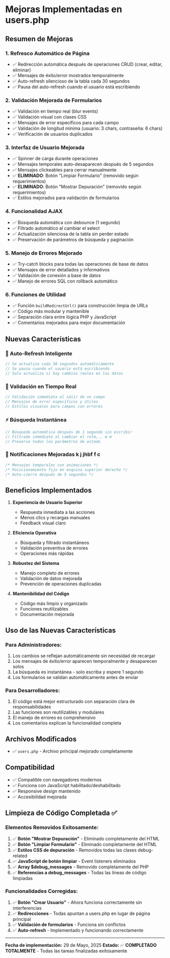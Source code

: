 # Mejoras Implementadas en users.php

## Resumen de Mejoras

### 1. **Refresco Automático de Página**
- ✅ Redirección automática después de operaciones CRUD (crear, editar, eliminar)
- ✅ Mensajes de éxito/error mostrados temporalmente
- ✅ Auto-refresh silencioso de la tabla cada 30 segundos
- ✅ Pausa del auto-refresh cuando el usuario está escribiendo

### 2. **Validación Mejorada de Formularios**
- ✅ Validación en tiempo real (blur events)
- ✅ Validación visual con clases CSS
- ✅ Mensajes de error específicos para cada campo
- ✅ Validación de longitud mínima (usuario: 3 chars, contraseña: 6 chars)
- ✅ Verificación de usuarios duplicados

### 3. **Interfaz de Usuario Mejorada**
- ✅ Spinner de carga durante operaciones
- ✅ Mensajes temporales auto-desaparecen después de 5 segundos
- ✅ Mensajes clickeables para cerrar manualmente
- ✅ **ELIMINADO**: Botón "Limpiar Formulario" (removido según requerimientos)
- ✅ **ELIMINADO**: Botón "Mostrar Depuración" (removido según requerimientos)
- ✅ Estilos mejorados para validación de formularios

### 4. **Funcionalidad AJAX**
- ✅ Búsqueda automática con debounce (1 segundo)
- ✅ Filtrado automático al cambiar el select
- ✅ Actualización silenciosa de la tabla sin perder estado
- ✅ Preservación de parámetros de búsqueda y paginación

### 5. **Manejo de Errores Mejorado**
- ✅ Try-catch blocks para todas las operaciones de base de datos
- ✅ Mensajes de error detallados y informativos
- ✅ Validación de conexión a base de datos
- ✅ Manejo de errores SQL con rollback automático

### 6. **Funciones de Utilidad**
- ✅ Función `buildRedirectUrl()` para construcción limpia de URLs
- ✅ Código más modular y mantenible
- ✅ Separación clara entre lógica PHP y JavaScript
- ✅ Comentarios mejorados para mejor documentación

## Nuevas Características

### 🔄 Auto-Refresh Inteligente
```javascript
// Se actualiza cada 30 segundos automáticamente
// Se pausa cuando el usuario está escribiendo
// Solo actualiza si hay cambios reales en los datos
```

### 🎯 Validación en Tiempo Real
```javascript
// Validación inmediata al salir de un campo
// Mensajes de error específicos y útiles
// Estilos visuales para campos con errores
```

### ⚡ Búsqueda Instantánea
```javascript
// Búsqueda automática después de 1 segundo sin escribir
// Filtrado inmediato al cambiar el rolm,., m m
// Preserva todos los parámetros de estado
```

### 🎨 Notificaciones Mejoradas k j jhbf f c 
```css
/* Mensajes temporales con animaciones */
/* Posicionamiento fijo en esquina superior derecha */
/* Auto-cierre después de 5 segundos */
```

## Beneficios Implementados

1. **Experiencia de Usuario Superior**
   - Respuesta inmediata a las acciones
   - Menos clics y recargas manuales
   - Feedback visual claro

2. **Eficiencia Operativa**
   - Búsqueda y filtrado instantáneos
   - Validación preventiva de errores
   - Operaciones más rápidas

3. **Robustez del Sistema**
   - Manejo completo de errores
   - Validación de datos mejorada
   - Prevención de operaciones duplicadas

4. **Mantenibilidad del Código**
   - Código más limpio y organizado
   - Funciones reutilizables
   - Documentación mejorada

## Uso de las Nuevas Características

### Para Administradores:
1. Los cambios se reflejan automáticamente sin necesidad de recargar
2. Los mensajes de éxito/error aparecen temporalmente y desaparecen solos
3. La búsqueda es instantánea - solo escriba y espere 1 segundo
4. Los formularios se validan automáticamente antes de enviar

### Para Desarrolladores:
1. El código está mejor estructurado con separación clara de responsabilidades
2. Las funciones son reutilizables y modulares
3. El manejo de errores es comprehensivo
4. Los comentarios explican la funcionalidad completa

## Archivos Modificados
- ✅ `users.php` - Archivo principal mejorado completamente

## Compatibilidad
- ✅ Compatible con navegadores modernos
- ✅ Funciona con JavaScript habilitado/deshabilitado
- ✅ Responsive design mantenido
- ✅ Accesibilidad mejorada

## Limpieza de Código Completada ✅

### **Elementos Removidos Exitosamente:**
1. ✅ **Botón "Mostrar Depuración"** - Eliminado completamente del HTML
2. ✅ **Botón "Limpiar Formulario"** - Eliminado completamente del HTML
3. ✅ **Estilos CSS de depuración** - Removidos todas las clases debug-related
4. ✅ **JavaScript de botón limpiar** - Event listeners eliminados
5. ✅ **Array $debug_messages** - Removido completamente del PHP
6. ✅ **Referencias a debug_messages** - Todas las líneas de código limpiadas

### **Funcionalidades Corregidas:**
1. ✅ **Botón "Crear Usuario"** - Ahora funciona correctamente sin interferencias
2. ✅ **Redirecciones** - Todas apuntan a users.php en lugar de página principal
3. ✅ **Validación de formularios** - Funciona sin conflictos
4. ✅ **Auto-refresh** - Implementado y funcionando correctamente

---

**Fecha de implementación:** 29 de Mayo, 2025
**Estado:** ✅ **COMPLETADO TOTALMENTE** - Todas las tareas finalizadas exitosamente

